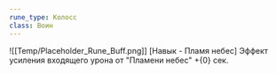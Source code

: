 ```yaml
---
rune_type: Колосс
class: Воин
---
```

![[Temp/Placeholder_Rune_Buff.png]]
[Навык - Пламя небес] Эффект усиления входящего урона от "Пламени небес" +{0} сек.
